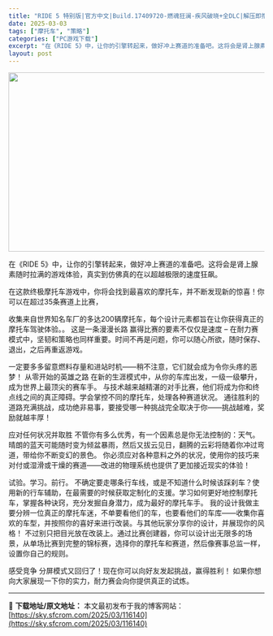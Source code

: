 ```yaml
---
title: "RIDE 5 特别版|官方中文|Build.17409720-燃魂狂澜-疾风破晓+全DLC|解压即撸|"
date: 2025-03-03
tags: ["摩托车", "策略"]
categories: ["PC游戏下载"]
excerpt: "在《RIDE 5》中，让你的引擎转起来，做好冲上赛道的准备吧。这将会是肾上腺素随时拉满的游戏体验，真实到仿佛真的在以超越极限的速度狂飙。 在这款终极摩托车游戏中，你将会找到最喜欢的摩托车，并不断发现新的惊喜！你可以在超过35条赛道上比赛， 收集来自世界知名车厂的多达200辆摩托车，每个设计元素都旨在&hellip;"
layout: post
---
```


<img class="aligncenter size-full wp-image-116134" src="https://sky.sfcrom.com/wp-content/uploads/2025/03/2025030309291994.webp" alt="" width="616" height="353" />

在《RIDE 5》中，让你的引擎转起来，做好冲上赛道的准备吧。这将会是肾上腺素随时拉满的游戏体验，真实到仿佛真的在以超越极限的速度狂飙。

在这款终极摩托车游戏中，你将会找到最喜欢的摩托车，并不断发现新的惊喜！你可以在超过35条赛道上比赛，

收集来自世界知名车厂的多达200辆摩托车，每个设计元素都旨在让你获得真正的摩托车驾驶体验。。
这是一条漫漫长路
赢得比赛的要素不仅仅是速度 – 在耐力赛模式中，坚韧和策略也同样重要。时间不再是问题，你可以随心所欲，随时保存、退出，之后再重返游戏。

一定要多多留意燃料存量和进站时机——稍不注意，它们就会成为令你头疼的恶梦！
从零开始的英雄之路
在新的生涯模式中，从你的车库出发，一级一级攀升，成为世界上最顶尖的赛车手。
与技术越来越精湛的对手比赛，他们将成为你和终点线之间的真正障碍。学会掌控不同的摩托车，处理各种赛道状况。
通往胜利的道路充满挑战，成功绝非易事，要接受哪一种挑战完全取决于你——挑战越难，奖励就越丰厚！

应对任何状况并取胜
不管你有多么优秀，有一个因素总是你无法控制的：天气。晴朗的蓝天可能随时变为倾盆暴雨，然后又拔云见日，翻腾的云彩将随着你冲过弯道，带给你不断变幻的景色。
你必须应对各种意料之外的状况，使用你的技巧来对付或湿滑或干燥的赛道——改进的物理系统也提供了更加接近现实的体验！

试验。学习。前行。
不确定要走哪条行车线，或是不知道什么时候该踩刹车？使用新的行车辅助，在最需要的时候获取定制化的支援。学习如何更好地控制摩托车，掌握各种诀窍，充分发掘自身潜力，成为最好的摩托车手。
我的设计我做主
要分辨一位真正的摩托车迷，不单要看他们的车，也要看他们的车库——收集你喜欢的车型，并按照你的喜好来进行改装。与其他玩家分享你的设计，并展现你的风格！
不过别只把目光放在改装上。通过比赛创建器，你可以设计出无限多的场景，从单场比赛到完整的锦标赛，选择你的摩托车和赛道，然后像赛事总监一样，设置你自己的规则。

感受竞争
分屏模式又回归了！现在你可以向好友发起挑战，赢得胜利！
如果你想向大家展现一下你的实力，耐力赛会向你提供真正的试炼。

---
📖 **下载地址/原文地址：** 本文最初发布于我的博客网站：[https://sky.sfcrom.com/2025/03/116140](https://sky.sfcrom.com/2025/03/116140)
